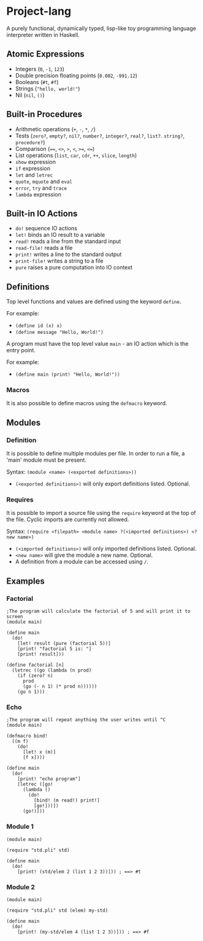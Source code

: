 Project-lang
=========

A purely functional, dynamically typed, lisp-like toy programming language interpreter written in Haskell.


Atomic Expressions
------------------

- Integers (`0`, `-1`, `123`)
- Double precision floating points (`0.002`, `-991.12`)
- Booleans (`#t`, `#f`)
- Strings (`"hello, world!"`)
- Nil (`nil`, `()`)

Built-in Procedures
-------------------

- Arithmetic operations (`+`, `-`, `*`, `/`)
- Tests (`zero?`, `empty?`, `nil?`, `number?`, `integer?`, `real?`, `list?`. `string?`, `procedure?`)
- Comparison (`==`, `<>`, `>`, `<`, `>=`, `<=`)
- List operations (`list`, `car`, `cdr`, `++`, `slice`, `length`)
- `show` expression
- `if` expression
- `let` and `letrec`
- `quote`, `mquote` and `eval`
- `error`, `try` and `trace`
- `lambda` expression

Built-in IO Actions
-------------------

- `do!` sequence IO actions
- `let!` binds an IO result to a variable
- `read!` reads a line from the standard input
- `read-file!` reads a file
- `print!` writes a line to the standard output
- `print-file!` writes a string to a file
- `pure` raises a pure computation into IO context


Definitions
-----------

Top level functions and values are defined using the keyword `define`.

For example:

- `(define id (x) x)`
- `(define message "Hello, World!")`


A program must have the top level value `main` - an IO action which is the entry point.

For example:

- `(define main (print! "Hello, World!"))`


### Macros

It is also possible to define macros using the `defmacro` keyword.

Modules
-------

### Definition

It is possible to define multiple modules per file. In order to run a file, a 'main' module must be present.

Syntax: `(module <name> (<exported definitions>))`

- `(<exported definitions>)` will only export definitions listed. Optional.


### Requires

It is possible to import a source file using the `require` keyword at the top of the file. Cyclic imports are currently not allowed.

Syntax: `(require <filepath> <module name> ?(<imported definitions>) <?new name>)`

- `(<imported definitions>)` will only imported definitions listed. Optional.
- `<new name>` will give the module a new name. Optional.
- A definition from a module can be accessed using `/`.


Examples
--------

### Factorial

```rkt
;The program will calculate the factorial of 5 and will print it to screen
(module main)

(define main
  (do!
    [let! result (pure (factorial 5))]
    [print! "factorial 5 is: "]
    [print! result]))

(define factorial [n] 
  (letrec ((go (lambda (n prod)
    (if (zero? n)
      prod
      (go (- n 1) (* prod n))))))
    (go n 1)))

```

### Echo

```rkt
;The program will repeat anything the user writes until ^C
(module main)

(defmacro bind!
  ((m f)
    (do!
      [let! x (m)]
      [f x])))

(define main
  (do!
    [print! "echo program"]
    [letrec ([go!
      (lambda ()
        (do!
          [bind! (m read!) print!]
          [go!]))])
      (go!)]))
```

### Module 1

```rkt
(module main)

(require "std.pli" std)

(define main
  (do!
    [print! (std/elem 2 (list 1 2 3))])) ; ==> #t
```


### Module 2

```rkt
(module main)

(require "std.pli" std (elem) my-std)

(define main
  (do!
    [print! (my-std/elem 4 (list 1 2 3))])) ; ==> #f

```
